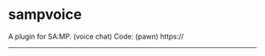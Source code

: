 # sampvoice
A plugin for SA:MP. (voice chat)
Code: (pawn) https://
___________________________________________________________________________________
